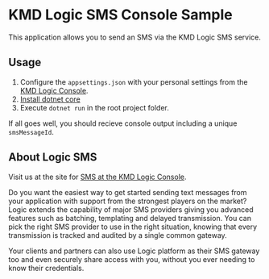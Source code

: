 # KMD Logic SMS Console Sample

This application allows you to send an SMS via the KMD Logic SMS service.

## Usage

1. Configure the `appsettings.json` with your personal settings from the [KMD Logic Console](https://console.kmdlogic.io).
2. [Install dotnet core](https://dotnet.microsoft.com/download)
3. Execute `dotnet run` in the root project folder.

If all goes well, you should recieve console output including a unique `smsMessageId`.

## About Logic SMS

Visit us at the site for [SMS at the KMD Logic Console].

[SMS at the KMD Logic Console]: https://console.kmdlogic.io

Do you want the easiest way to get started sending text messages from your application with support from the strongest players on the market? Logic extends the capability of major SMS providers giving you advanced features such as batching, templating and delayed transmission. You can pick the right SMS provider to use in the right situation, knowing that every transmission is tracked and audited by a single common gateway.

Your clients and partners can also use Logic platform as their SMS gateway too and even securely share access with you, without you ever needing to know their credentials.

